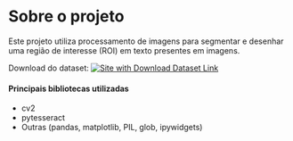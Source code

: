 # Sobre o projeto

Este projeto utiliza processamento de imagens para segmentar e desenhar uma região de interesse (ROI) em texto presentes em imagens.

Download do dataset: <a href="http://www.iapr-tc11.org/mediawiki/index.php/MSRA_Text_Detection_500_Database_(MSRA-TD500)" target="_parent"><img src="https://img.shields.io/badge/Download-MSRA--TD500-orange" alt="Site with Download Dataset Link"/></a>
<!-- <table border="0">
 <tr>
    <td><b style="font-size:30px">:information_source: [:us:] About the project </b></td>
    <td><b style="font-size:30px">:information_source: [:brazil:] Sobre o projeto</b></td>
 </tr>
 <tr>
    <td>This project uses image processing to segment and draw a region of interest (ROI) in text present in images.</td>
    <td>Este projeto utiliza processamento de imagens para segmentar e desenhar uma região de interesse (ROI) em texto presentes em imagens.</td>
 </tr>
</table> -->


#### Principais bibliotecas utilizadas
- cv2
- pytesseract
- Outras (pandas, matplotlib, PIL, glob, ipywidgets)
